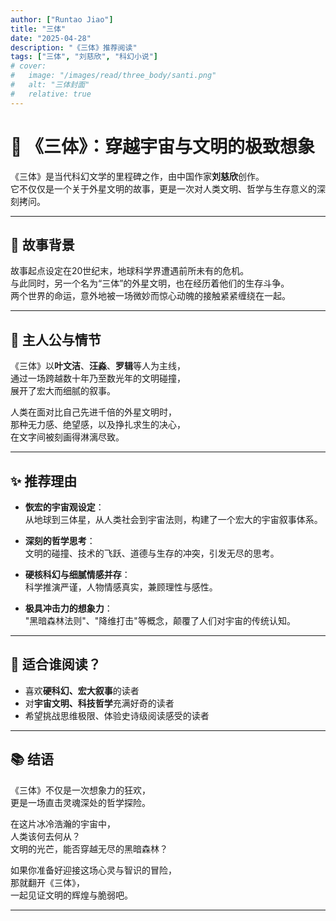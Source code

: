 ```yaml
---
author: ["Runtao Jiao"]
title: "三体"
date: "2025-04-28"
description: "《三体》推荐阅读"
tags: ["三体", "刘慈欣", "科幻小说"]
# cover:
#   image: "/images/read/three_body/santi.png"
#   alt: "三体封面"
#   relative: true
---
```


# 📖 《三体》：穿越宇宙与文明的极致想象

《三体》是当代科幻文学的里程碑之作，由中国作家**刘慈欣**创作。  
它不仅仅是一个关于外星文明的故事，更是一次对人类文明、哲学与生存意义的深刻拷问。

---

## 🌳 故事背景

故事起点设定在20世纪末，地球科学界遭遇前所未有的危机。  
与此同时，另一个名为“三体”的外星文明，也在经历着他们的生存斗争。  
两个世界的命运，意外地被一场微妙而惊心动魄的接触紧紧缠绕在一起。

---

## 🍃 主人公与情节

《三体》以**叶文洁**、**汪淼**、**罗辑**等人为主线，  
通过一场跨越数十年乃至数光年的文明碰撞，  
展开了宏大而细腻的叙事。

人类在面对比自己先进千倍的外星文明时，  
那种无力感、绝望感，以及挣扎求生的决心，  
在文字间被刻画得淋漓尽致。

---

## ✨ 推荐理由

- **恢宏的宇宙观设定**：  
  从地球到三体星，从人类社会到宇宙法则，构建了一个宏大的宇宙叙事体系。

- **深刻的哲学思考**：  
  文明的碰撞、技术的飞跃、道德与生存的冲突，引发无尽的思考。

- **硬核科幻与细腻情感并存**：  
  科学推演严谨，人物情感真实，兼顾理性与感性。

- **极具冲击力的想象力**：  
  "黑暗森林法则"、"降维打击"等概念，颠覆了人们对宇宙的传统认知。

---

## 🌟 适合谁阅读？

- 喜欢**硬科幻、宏大叙事**的读者
- 对**宇宙文明、科技哲学**充满好奇的读者
- 希望挑战思维极限、体验史诗级阅读感受的读者

---

## 📚 结语

《三体》不仅是一次想象力的狂欢，  
更是一场直击灵魂深处的哲学探险。  

在这片冰冷浩瀚的宇宙中，  
人类该何去何从？  
文明的光芒，能否穿越无尽的黑暗森林？

如果你准备好迎接这场心灵与智识的冒险，  
那就翻开《三体》，  
一起见证文明的辉煌与脆弱吧。

---
